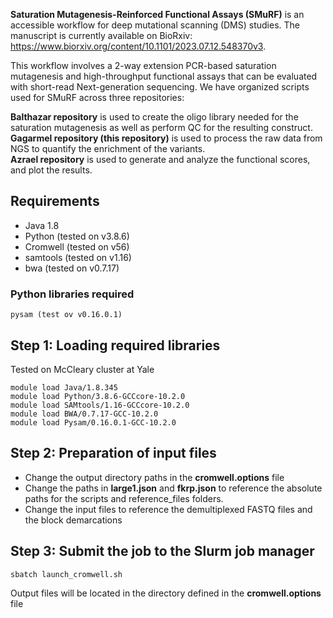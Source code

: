 **Saturation Mutagenesis-Reinforced Functional Assays (SMuRF)** is an accessible workflow for deep mutational scanning (DMS) studies. The manuscript is currently available on BioRxiv: https://www.biorxiv.org/content/10.1101/2023.07.12.548370v3. 


This workflow involves a 2-way extension PCR-based saturation mutagenesis and high-throughput functional assays that can be evaluated with short-read Next-generation sequencing. We have organized scripts used for SMuRF across three repositories:    

**Balthazar repository** is used to create the oligo library needed for the saturation mutagenesis as well as perform QC for the resulting construct.    
**Gagarmel repository (this repository)** is used to process the raw data from NGS to quantify the enrichment of the variants.    
**Azrael repository** is used to generate and analyze the functional scores, and plot the results.    


## Requirements

* Java 1.8
* Python (tested on v3.8.6)
* Cromwell (tested on v56)
* samtools (tested on v1.16)
* bwa (tested on v0.7.17)

### Python libraries required
```
pysam (test ov v0.16.0.1)
```

## Step 1: Loading required libraries
Tested on McCleary cluster at Yale
```
module load Java/1.8.345
module load Python/3.8.6-GCCcore-10.2.0
module load SAMtools/1.16-GCCcore-10.2.0
module load BWA/0.7.17-GCC-10.2.0
module load Pysam/0.16.0.1-GCC-10.2.0
```

## Step 2: Preparation of input files

* Change the output directory paths in the **cromwell.options** file
* Change the paths in **large1.json** and **fkrp.json** to reference the absolute paths for the scripts and reference_files folders.
* Change the input files to reference the demultiplexed FASTQ files and the block demarcations

## Step 3: Submit the job to the Slurm job manager
```
sbatch launch_cromwell.sh
```
Output files will be located in the directory defined in the **cromwell.options** file
